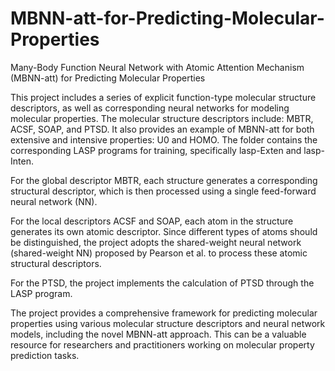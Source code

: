 # MBNN-att-for-Predicting-Molecular-Properties

Many-Body Function Neural Network with Atomic Attention Mechanism (MBNN-att) for Predicting Molecular Properties

This project includes a series of explicit function-type molecular structure descriptors, as well as corresponding neural networks for modeling molecular properties. The molecular structure descriptors include: MBTR, ACSF, SOAP, and PTSD. It also provides an example of MBNN-att for both extensive and intensive properties: U0 and HOMO. The folder contains the corresponding LASP programs for training, specifically lasp-Exten and lasp-Inten.

For the global descriptor MBTR, each structure generates a corresponding structural descriptor, which is then processed using a single feed-forward neural network (NN).

For the local descriptors ACSF and SOAP, each atom in the structure generates its own atomic descriptor. Since different types of atoms should be distinguished, the project adopts the shared-weight neural network (shared-weight NN) proposed by Pearson et al. to process these atomic structural descriptors.

For the PTSD, the project implements the calculation of PTSD through the LASP program.

The project provides a comprehensive framework for predicting molecular properties using various molecular structure descriptors and neural network models, including the novel MBNN-att approach. This can be a valuable resource for researchers and practitioners working on molecular property prediction tasks.
